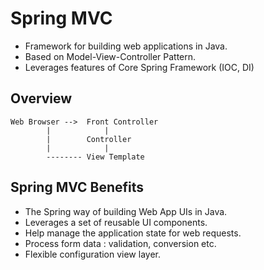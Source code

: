 # Spring MVC
* Framework for building web applications in Java.
* Based on Model-View-Controller Pattern.
* Leverages features of Core Spring Framework (IOC, DI)

## Overview
```
Web Browser -->  Front Controller
        |            |
        |        Controller
        |            |
        -------- View Template
``` 

## Spring MVC Benefits
* The Spring way of building Web App UIs in Java.
* Leverages a set of reusable UI components.
* Help manage the application state for web requests.
* Process form data : validation, conversion etc.
* Flexible configuration view layer.